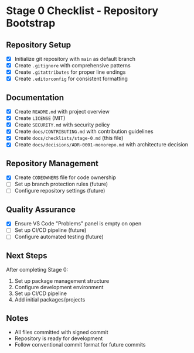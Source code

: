 # Stage 0 Checklist - Repository Bootstrap

## Repository Setup

- [x] Initialize git repository with `main` as default branch
- [x] Create `.gitignore` with comprehensive patterns
- [x] Create `.gitattributes` for proper line endings
- [x] Create `.editorconfig` for consistent formatting

## Documentation

- [x] Create `README.md` with project overview
- [x] Create `LICENSE` (MIT)
- [x] Create `SECURITY.md` with security policy
- [x] Create `docs/CONTRIBUTING.md` with contribution guidelines
- [x] Create `docs/checklists/stage-0.md` (this file)
- [x] Create `docs/decisions/ADR-0001-monorepo.md` with architecture decision

## Repository Management

- [x] Create `CODEOWNERS` file for code ownership
- [ ] Set up branch protection rules (future)
- [ ] Configure repository settings (future)

## Quality Assurance

- [x] Ensure VS Code "Problems" panel is empty on open
- [ ] Set up CI/CD pipeline (future)
- [ ] Configure automated testing (future)

## Next Steps

After completing Stage 0:

1. Set up package management structure
2. Configure development environment
3. Set up CI/CD pipeline
4. Add initial packages/projects

## Notes

- All files committed with signed commit
- Repository is ready for development
- Follow conventional commit format for future commits
